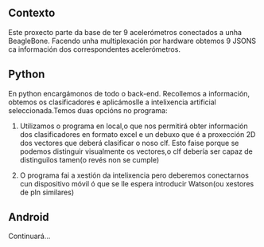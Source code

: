 ## Contexto

Este proxecto parte da base de ter 9 acelerómetros conectados a unha BeagleBone. Facendo unha multiplexación por hardware obtemos 9 JSONS ca información dos correspondentes acelerómetros.

## Python
En python encargámonos de todo o back-end. Recollemos a información, obtemos os clasificadores e aplicámoslle a intelixencia artificial seleccionada.Temos duas opcións no programa:

1. Utilizamos o programa en local,o que nos permitirá obter información dos clasificadores en formato excel e un debuxo que é a proxección 2D dos vectores que deberá clasificar o noso clf. Esto faise porque se podemos distinguir visualmente os vectores,o clf debería ser capaz de distinguilos tamen(o revés non se cumple)

2. O programa fai a xestión da intelixencia pero deberemos conectarnos cun dispositivo móvil ó que se lle espera introducir Watson(ou xestores de pln similares)

## Android 

Continuará...
